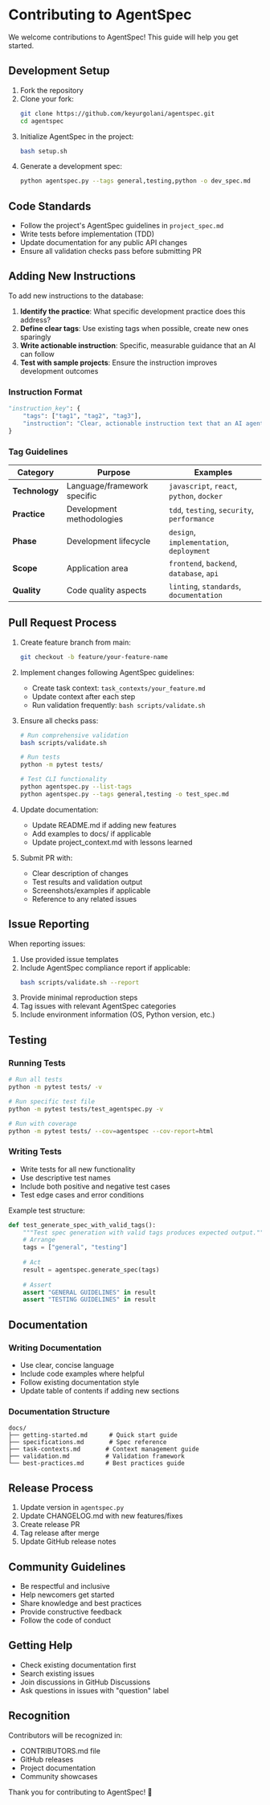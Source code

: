 # Contributing to AgentSpec

We welcome contributions to AgentSpec! This guide will help you get started.

## Development Setup

1. Fork the repository
2. Clone your fork:
   ```bash
   git clone https://github.com/keyurgolani/agentspec.git
   cd agentspec
   ```
3. Initialize AgentSpec in the project:
   ```bash
   bash setup.sh
   ```
4. Generate a development spec:
   ```bash
   python agentspec.py --tags general,testing,python -o dev_spec.md
   ```

## Code Standards

- Follow the project's AgentSpec guidelines in `project_spec.md`
- Write tests before implementation (TDD)
- Update documentation for any public API changes
- Ensure all validation checks pass before submitting PR

## Adding New Instructions

To add new instructions to the database:

1. **Identify the practice**: What specific development practice does this address?
2. **Define clear tags**: Use existing tags when possible, create new ones sparingly
3. **Write actionable instruction**: Specific, measurable guidance that an AI can follow
4. **Test with sample projects**: Ensure the instruction improves development outcomes

### Instruction Format

```python
"instruction_key": {
    "tags": ["tag1", "tag2", "tag3"],
    "instruction": "Clear, actionable instruction text that an AI agent can follow."
}
```

### Tag Guidelines

| Category | Purpose | Examples |
|----------|---------|----------|
| **Technology** | Language/framework specific | `javascript`, `react`, `python`, `docker` |
| **Practice** | Development methodologies | `tdd`, `testing`, `security`, `performance` |
| **Phase** | Development lifecycle | `design`, `implementation`, `deployment` |
| **Scope** | Application area | `frontend`, `backend`, `database`, `api` |
| **Quality** | Code quality aspects | `linting`, `standards`, `documentation` |

## Pull Request Process

1. Create feature branch from main:
   ```bash
   git checkout -b feature/your-feature-name
   ```

2. Implement changes following AgentSpec guidelines:
   - Create task context: `task_contexts/your_feature.md`
   - Update context after each step
   - Run validation frequently: `bash scripts/validate.sh`

3. Ensure all checks pass:
   ```bash
   # Run comprehensive validation
   bash scripts/validate.sh
   
   # Run tests
   python -m pytest tests/
   
   # Test CLI functionality
   python agentspec.py --list-tags
   python agentspec.py --tags general,testing -o test_spec.md
   ```

4. Update documentation:
   - Update README.md if adding new features
   - Add examples to docs/ if applicable
   - Update project_context.md with lessons learned

5. Submit PR with:
   - Clear description of changes
   - Test results and validation output
   - Screenshots/examples if applicable
   - Reference to any related issues

## Issue Reporting

When reporting issues:

1. Use provided issue templates
2. Include AgentSpec compliance report if applicable:
   ```bash
   bash scripts/validate.sh --report
   ```
3. Provide minimal reproduction steps
4. Tag issues with relevant AgentSpec categories
5. Include environment information (OS, Python version, etc.)

## Testing

### Running Tests

```bash
# Run all tests
python -m pytest tests/ -v

# Run specific test file
python -m pytest tests/test_agentspec.py -v

# Run with coverage
python -m pytest tests/ --cov=agentspec --cov-report=html
```

### Writing Tests

- Write tests for all new functionality
- Use descriptive test names
- Include both positive and negative test cases
- Test edge cases and error conditions

Example test structure:
```python
def test_generate_spec_with_valid_tags():
    """Test spec generation with valid tags produces expected output."""
    # Arrange
    tags = ["general", "testing"]
    
    # Act
    result = agentspec.generate_spec(tags)
    
    # Assert
    assert "GENERAL GUIDELINES" in result
    assert "TESTING GUIDELINES" in result
```

## Documentation

### Writing Documentation

- Use clear, concise language
- Include code examples where helpful
- Follow existing documentation style
- Update table of contents if adding new sections

### Documentation Structure

```
docs/
├── getting-started.md      # Quick start guide
├── specifications.md       # Spec reference
├── task-contexts.md       # Context management guide
├── validation.md          # Validation framework
└── best-practices.md      # Best practices guide
```

## Release Process

1. Update version in `agentspec.py`
2. Update CHANGELOG.md with new features/fixes
3. Create release PR
4. Tag release after merge
5. Update GitHub release notes

## Community Guidelines

- Be respectful and inclusive
- Help newcomers get started
- Share knowledge and best practices
- Provide constructive feedback
- Follow the code of conduct

## Getting Help

- Check existing documentation first
- Search existing issues
- Join discussions in GitHub Discussions
- Ask questions in issues with "question" label

## Recognition

Contributors will be recognized in:
- CONTRIBUTORS.md file
- GitHub releases
- Project documentation
- Community showcases

Thank you for contributing to AgentSpec! 🚀